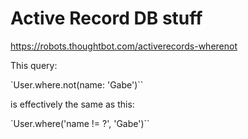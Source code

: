 # Active Record DB stuff

https://robots.thoughtbot.com/activerecords-wherenot

This query:

`User.where.not(name: 'Gabe')``

is effectively the same as this:

`User.where('name != ?', 'Gabe')``
